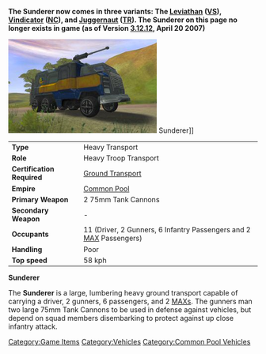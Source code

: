 **The Sunderer now comes in three variants: The
[Leviathan](Leviathan.md) ([VS](../etc/Vanu_Sovereignty.md)),
[Vindicator](Vindicator.md) ([NC](../etc/New_Conglomerate.md)), and
[Juggernaut](Juggernaut.md) ([TR](../etc/Terran_Republic.md)). The Sunderer
on this page no longer exists in game (as of Version
[3.12.12](3.md.12.12), April 20 2007)**

![](../images/Sunderer.jpg "fig:Sunderer.jpg") Sunderer\]\]

|                            |                                                                                                               |
| -------------------------- | ------------------------------------------------------------------------------------------------------------- |
| **Type**                   | Heavy Transport                                                                                               |
| **Role**                   | Heavy Troop Transport                                                                                         |
| **Certification Required** | [Ground Transport](../certifications/Ground_Transport.md)                                                     |
| **Empire**                 | [Common Pool](../terminology/Common_Pool.md)                                                                  |
| **Primary Weapon**         | 2 75mm Tank Cannons                                                                                           |
| **Secondary Weapon**       | \-                                                                                                            |
| **Occupants**              | 11 (Driver, 2 Gunners, 6 Infantry Passengers and 2 [MAX](../items/Mechanized_Assault_Exo-Suit.md) Passengers) |
| **Handling**               | Poor                                                                                                          |
| **Top speed**              | 58 kph                                                                                                        |

**Sunderer**

The **Sunderer** is a large, lumbering heavy ground transport capable of
carrying a driver, 2 gunners, 6 passengers, and 2
[MAXs](../items/Mechanized_Assault_Exo-Suit.md). The gunners man two
large 75mm Tank Cannons to be used in defense against vehicles, but
depend on squad members disembarking to protect against up close
infantry attack.

[Category:Game Items](Category:Game_Items.md)
[Category:Vehicles](Category:Vehicles.md) [Category:Common Pool
Vehicles](Category:Common_Pool_Vehicles.md)
